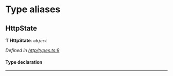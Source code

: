 

# Type aliases

<a id="httpstate"></a>

##  HttpState

**Ƭ HttpState**: *`object`*

*Defined in [http/types.ts:9](https://github.com/polkadot-js/api/blob/91c9b90/packages/rpc-provider/src/http/types.ts#L9)*

#### Type declaration

___

